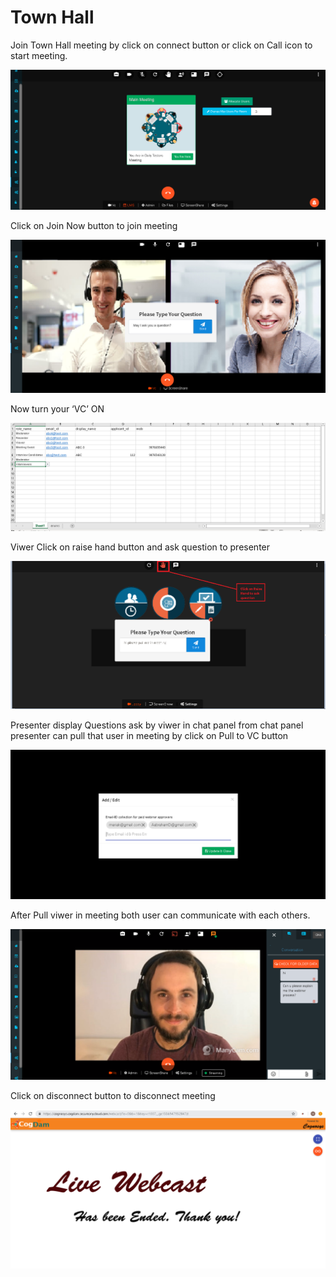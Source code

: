 # Town Hall

Join Town Hall meeting by click on connect button or click on Call icon to start meeting.

![](../../.gitbook/assets/image%20%28174%29.png)

Click on Join Now button to join meeting

![](../../.gitbook/assets/image%20%28168%29.png)

Now turn your ‘VC’ ON

![](../../.gitbook/assets/image%20%28104%29.png)

Viwer Click on raise hand button and ask question to presenter

![](../../.gitbook/assets/image%20%2814%29.png)

Presenter display Questions ask by viwer in chat panel from chat panel presenter can pull that user in meeting by click on Pull to VC button

![](../../.gitbook/assets/image%20%28171%29.png)

After Pull viwer in meeting both user can communicate with each others.

![](../../.gitbook/assets/image%20%28142%29.png)

Click on disconnect button to disconnect meeting

![](../../.gitbook/assets/image%20%28150%29.png)

